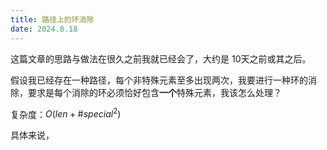 ```yaml
---
title: 路径上的环消除
date: 2024.8.18
---
```


这篇文章的思路与做法在很久之前我就已经会了，大约是 10天之前或其之后。


假设我已经存在一种路径，每个非特殊元素至多出现两次，我要进行一种环的消除，要求是每个消除的环必须恰好包含**一个**特殊元素，我该怎么处理？

复杂度：$O(len+\#special^2)$

具体来说，
<!--stackedit_data:
eyJoaXN0b3J5IjpbODY4OTI1NzMzXX0=
-->